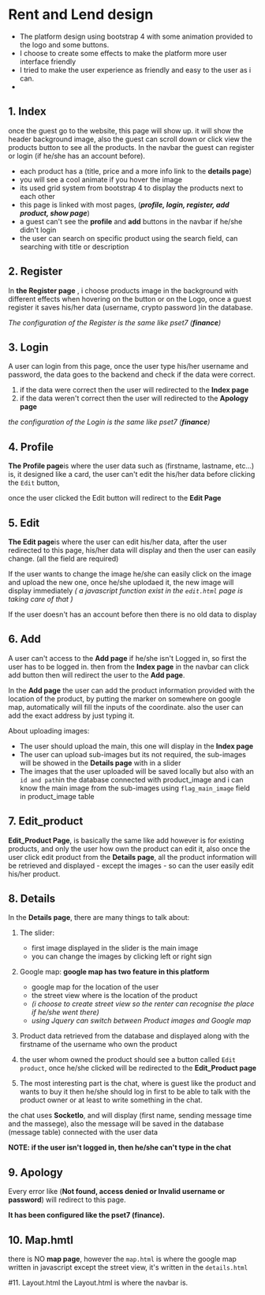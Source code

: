 # Rent and Lend design
* The platform design using bootstrap 4 with some animation provided to the logo and some buttons.
* I choose to create some effects to make the platform more user interface friendly
* I tried to make the user experience as friendly and easy to the user as i can.
* 
## 1. Index
once the guest go to the website, this page will show up.
it will show the header background image, also the guest can scroll down or click view the products button to see all the products.
In the navbar the guest can register or login (if he/she has an account before).
* each product has a (title, price and a more info link to the **details page**)
* you will see a cool animate if you hover the image
* its used grid system from bootstrap 4 to display the products next to each other
* this page is linked with most pages, (**_profile, login, register, add product, show page_**)
* a guest can't see the **profile** and **add** buttons in the navbar if he/she didn't login
* the user can search on specific product using the search field, can searching with title or description

## 2. Register
In **the Register page** , i choose products image in the background with different effects when hovering on the button
or on the Logo, 
once a guest register it saves his/her data (username, crypto password )in the database.

_The configuration of the Register is the same like pset7 (**finance**)_

## 3. Login
A user can login from this page, once the user type his/her username and password, the data goes to the backend
and check if the data were correct.
1. if the data were correct then the user will redirected to the **Index page**
2. if the data weren't correct then the user will redirected to the **Apology page**

_the configuration of the Login is the same like pset7 (**finance**)_

## 4. Profile
**The Profile page**is where the user data such as (firstname, lastname, etc...) is, it designed like a card,
the user can't edit the his/her data before clicking the ``` Edit ``` button,

once the user clicked the Edit button will redirect to the **Edit Page**

## 5. Edit
**The Edit page**is where the user can edit his/her data, after the user redirected to this page, his/her
data will display and then the user can easily change. (all the field are required)

If the user wants to change the image he/she can easily click on the image and upload the new one, once 
he/she uplodaed it, the new image will display immediately _( a javascript function exist in the ```edit.html``` page is taking care of that )_ 

If the user doesn't has an account before then there is no old data to display
## 6. Add
A user can't access to the **Add page** if he/she isn't Logged in, so first the user has to be logged in.
then from the **Index page** in the navbar can click add button then will redirect the user to the **Add page**.

In the **Add page** the user can add the product information provided with the location of the product,
by putting the marker on somewhere on google map, automatically will fill the inputs of the coordinate.
also the user can add the exact address by just typing it.

About uploading images:
* The user should upload the main, this one will display in the **Index page**
* The user can upload sub-images but its not required, the sub-images will be showed in the **Details page**
with in a slider 
* The images that the user uploaded will be saved locally but also with an ```id and path```in the database
connected with product_image 
and i can know the main image from the sub-images using ```flag_main_image``` field in product_image table

## 7. Edit_product
**Edit_Product Page**, is basically the same like add however is for existing products, and only the user how own
the product can edit it,
also once the user click edit product from the **Details page**, all the product information will be 
retrieved and displayed - except the images - so can the user easily edit his/her product.

## 8. Details
In the **Details page**, there are many things to talk about:
1. The slider:
    * first image displayed in the slider is the main image
    * you can change the images by clicking left or right sign
    
2. Google map: __google map has two feature in this platform__
    * google map for the location of the user
    * the street view where is the location of the product
    * _(i choose to create street view so the renter can recognise the place if he/she went there)_
    * _using Jquery can switch between Product images and Google map_
3. Product data retrieved from the database and displayed along with the firstname of the username who 
own the product
4. the user whom owned the product should see a button called ```Edit product```, once he/she clicked
will be redirected to the **Edit_Product page**

5. The most interesting part is the chat, where is guest like the product and wants to buy it
then he/she should log in first to be able to talk with the product owner or at least to write something in the chat.

the chat uses **SocketIo**, and will display (first name, sending message time and the massege), 
also the message will be saved in the database (message table) connected with the user data

 **NOTE: if the user isn't logged in, then he/she can't type in the chat**
 
## 9. Apology
Every error like (__Not found, access denied or Invalid username or password__) will redirect to this page.

__It has been configured like the pset7 (**finance**).__

## 10. Map.hmtl
there is NO **map page**, however the ```map.html``` is where the google map written in javascript
except the street view, it's written in the ```details.html```

#11. Layout.html
the Layout.html is where the navbar is.
